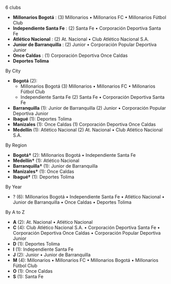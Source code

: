 6 clubs

- **Millonarios Bogotá** : (3) Millonarios • Millonarios FC • Millonarios Fútbol Club
- **Independiente Santa Fe** : (2) Santa Fe • Corporación Deportiva Santa Fe
- **Atlético Nacional** : (2) At. Nacional • Club Atlético Nacional S.A.
- **Junior de Barranquilla** : (2) Junior • Corporación Popular Deportiva Junior
- **Once Caldas** : (1) Corporación Deportiva Once Caldas
- **Deportes Tolima**




By City

- **Bogotá** (2): 
  - Millonarios Bogotá  (3) Millonarios • Millonarios FC • Millonarios Fútbol Club
  - Independiente Santa Fe  (2) Santa Fe • Corporación Deportiva Santa Fe
- **Barranquilla** (1): Junior de Barranquilla  (2) Junior • Corporación Popular Deportiva Junior
- **Ibagué** (1): Deportes Tolima 
- **Manizales** (1): Once Caldas  (1) Corporación Deportiva Once Caldas
- **Medellín** (1): Atlético Nacional  (2) At. Nacional • Club Atlético Nacional S.A.




By Region

- **Bogotá†** (2):   Millonarios Bogotá • Independiente Santa Fe
- **Medellín†** (1):   Atlético Nacional
- **Barranquilla†** (1):   Junior de Barranquilla
- **Manizales†** (1):   Once Caldas
- **Ibagué†** (1):   Deportes Tolima




By Year

- ? (6):   Millonarios Bogotá • Independiente Santa Fe • Atlético Nacional • Junior de Barranquilla • Once Caldas • Deportes Tolima






By A to Z

- **A** (2): At. Nacional • Atlético Nacional
- **C** (4): Club Atlético Nacional S.A. • Corporación Deportiva Santa Fe • Corporación Deportiva Once Caldas • Corporación Popular Deportiva Junior
- **D** (1): Deportes Tolima
- **I** (1): Independiente Santa Fe
- **J** (2): Junior • Junior de Barranquilla
- **M** (4): Millonarios • Millonarios FC • Millonarios Bogotá • Millonarios Fútbol Club
- **O** (1): Once Caldas
- **S** (1): Santa Fe




